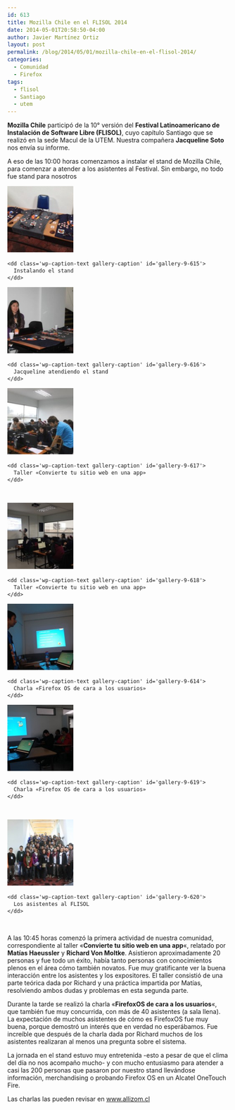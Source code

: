 ```yaml
---
id: 613
title: Mozilla Chile en el FLISOL 2014
date: 2014-05-01T20:58:50-04:00
author: Javier Martínez Ortiz
layout: post
permalink: /blog/2014/05/01/mozilla-chile-en-el-flisol-2014/
categories:
  - Comunidad
  - Firefox
tags:
  - flisol
  - Santiago
  - utem
---
```

**Mozilla Chile** participó de la 10° versión del **Festival Latinoamericano de Instalación de Software Libre (FLISOL)**, cuyo capítulo Santiago que se realizó en la sede Macul de la UTEM. Nuestra compañera **Jacqueline Soto** nos envía su informe.

<!--more-->A eso de las 10:00 horas comenzamos a instalar el stand de Mozilla Chile, para comenzar a atender a los asistentes al Festival. Sin embargo, no todo fue stand para nosotros

<div id='gallery-9' class='gallery galleryid-613 gallery-columns-3 gallery-size-thumbnail'>
  <dl class='gallery-item'>
    <dt class='gallery-icon landscape'>
      <img width="150" height="150" src="/images/2014/05/stand01-160x160.jpg" class="attachment-thumbnail size-thumbnail" alt="" aria-describedby="gallery-9-615" />
    </dt>
    
    <dd class='wp-caption-text gallery-caption' id='gallery-9-615'>
      Instalando el stand
    </dd>
  </dl>
  
  <dl class='gallery-item'>
    <dt class='gallery-icon landscape'>
      <img width="150" height="150" src="/images/2014/05/stand02-160x160.jpg" class="attachment-thumbnail size-thumbnail" alt="" aria-describedby="gallery-9-616" />
    </dt>
    
    <dd class='wp-caption-text gallery-caption' id='gallery-9-616'>
      Jacqueline atendiendo el stand
    </dd>
  </dl>
  
  <dl class='gallery-item'>
    <dt class='gallery-icon landscape'>
      <img width="150" height="150" src="/images/2014/05/taller01-160x160.jpg" class="attachment-thumbnail size-thumbnail" alt="" aria-describedby="gallery-9-617" />
    </dt>
    
    <dd class='wp-caption-text gallery-caption' id='gallery-9-617'>
      Taller «Convierte tu sitio web en una app»
    </dd>
  </dl>
  
  <br style="clear: both" />
  
  <dl class='gallery-item'>
    <dt class='gallery-icon landscape'>
      <img width="150" height="150" src="/images/2014/05/taller02-160x160.jpg" class="attachment-thumbnail size-thumbnail" alt="" aria-describedby="gallery-9-618" />
    </dt>
    
    <dd class='wp-caption-text gallery-caption' id='gallery-9-618'>
      Taller «Convierte tu sitio web en una app»
    </dd>
  </dl>
  
  <dl class='gallery-item'>
    <dt class='gallery-icon landscape'>
      <img width="150" height="150" src="/images/2014/05/charla01-160x160.jpg" class="attachment-thumbnail size-thumbnail" alt="" aria-describedby="gallery-9-614" />
    </dt>
    
    <dd class='wp-caption-text gallery-caption' id='gallery-9-614'>
      Charla «Firefox OS de cara a los usuarios»
    </dd>
  </dl>
  
  <dl class='gallery-item'>
    <dt class='gallery-icon landscape'>
      <img width="150" height="150" src="/images/2014/05/charla02-160x160.jpg" class="attachment-thumbnail size-thumbnail" alt="" aria-describedby="gallery-9-619" />
    </dt>
    
    <dd class='wp-caption-text gallery-caption' id='gallery-9-619'>
      Charla «Firefox OS de cara a los usuarios»
    </dd>
  </dl>
  
  <br style="clear: both" />
  
  <dl class='gallery-item'>
    <dt class='gallery-icon landscape'>
      <img width="150" height="150" src="/images/2014/05/equipoflisol-160x160.jpg" class="attachment-thumbnail size-thumbnail" alt="" aria-describedby="gallery-9-620" />
    </dt>
    
    <dd class='wp-caption-text gallery-caption' id='gallery-9-620'>
      Los asistentes al FLISOL
    </dd>
  </dl>
  
  <br style='clear: both' />
</div>

A las 10:45 horas comenzó la primera actividad de nuestra comunidad, correspondiente al taller «**Convierte tu sitio web en una app**«, relatado por **Matías Haeussler** y **Richard Von Moltke**. Asistieron aproximadamente 20 personas y fue todo un éxito, había tanto personas con conocimientos plenos en el área cómo también novatos. Fue muy gratificante ver la buena interacción entre los asistentes y los expositores. El taller consistió de una parte teórica dada por Richard y una práctica impartida por Matías, resolviendo ambos dudas y problemas en esta segunda parte.

Durante la tarde se realizó la charla «**FirefoxOS de cara a los usuarios**«, que también fue muy concurrida, con más de 40 asistentes (a sala llena). La expectación de muchos asistentes de cómo es FirefoxOS fue muy buena, porque demostró un interés que en verdad no esperábamos. Fue increíble que después de la charla dada por Richard muchos de los asistentes realizaran al menos una pregunta sobre el sistema.

La jornada en el stand estuvo muy entretenida -esto a pesar de que el clima del día no nos acompaño mucho- y con mucho entusiasmo para atender a casi las 200 personas que pasaron por nuestro stand llevándose información, merchandising o probando Firefox OS en un Alcatel OneTouch Fire.

Las charlas las pueden revisar en <a href="http://www.allizom.cl" target="_blank">www.allizom.cl</a>
